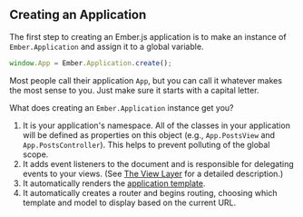 ## Creating an Application

The first step to creating an Ember.js application is to make an
instance of `Ember.Application` and assign it to a global variable.

```javascript
window.App = Ember.Application.create();
```

Most people call their application `App`, but you can call it whatever
makes the most sense to you. Just make sure it starts with a capital
letter.

What does creating an `Ember.Application` instance get you?

1. It is your application's namespace. All of the classes in your
   application will be defined as properties on this object (e.g.,
`App.PostsView` and `App.PostsController`). This helps to prevent
polluting of the global scope.
2. It adds event listeners to the document and is responsible for
   delegating events to your views. (See [The View
   Layer](/guides/understanding-ember/the-view-layer)
  for a detailed description.)
3. It automatically renders the [application
   template](/guides/templates/the-application-template).
4. It automatically creates a router and begins routing, choosing which
   template and model to display based on the current URL.
